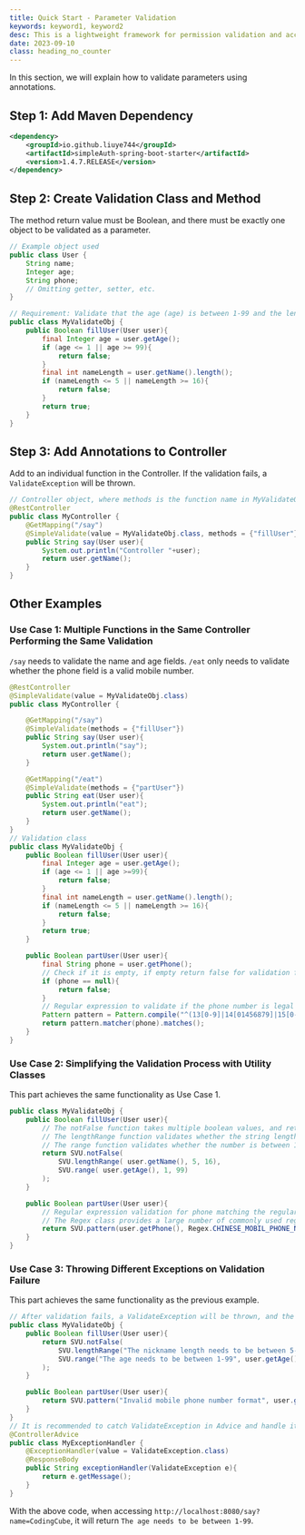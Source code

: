 ```yaml
---
title: Quick Start - Parameter Validation
keywords: keyword1, keyword2
desc: This is a lightweight framework for permission validation and access control based on SpringBoot. It is suitable for lightweight and progressive projects.
date: 2023-09-10
class: heading_no_counter
---
```


In this section, we will explain how to validate parameters using annotations.

## Step 1: Add Maven Dependency
```xml
<dependency>
    <groupId>io.github.liuye744</groupId>
    <artifactId>simpleAuth-spring-boot-starter</artifactId>
    <version>1.4.7.RELEASE</version>
</dependency>
```

## Step 2: Create Validation Class and Method
The method return value must be Boolean, and there must be exactly one object to be validated as a parameter.

```java
// Example object used
public class User {
    String name;
    Integer age;
    String phone;
    // Omitting getter, setter, etc.
}

// Requirement: Validate that the age (age) is between 1-99 and the length of the nickname (name) is 5-16
public class MyValidateObj {
    public Boolean fillUser(User user){
        final Integer age = user.getAge();
        if (age <= 1 || age >= 99){
            return false;
        }
        final int nameLength = user.getName().length();
        if (nameLength <= 5 || nameLength >= 16){
            return false;
        }
        return true;
    }
}
```

## Step 3: Add Annotations to Controller
Add to an individual function in the Controller. If the validation fails, a `ValidateException` will be thrown.

```java
// Controller object, where methods is the function name in MyValidateObj
@RestController
public class MyController {
    @GetMapping("/say")
    @SimpleValidate(value = MyValidateObj.class, methods = {"fillUser"})
    public String say(User user){
        System.out.println("Controller "+user);
        return user.getName();
    }
}
```

## Other Examples

### Use Case 1: Multiple Functions in the Same Controller Performing the Same Validation
`/say` needs to validate the name and age fields.
`/eat` only needs to validate whether the phone field is a valid mobile number.

```java
@RestController
@SimpleValidate(value = MyValidateObj.class)
public class MyController {

    @GetMapping("/say")
    @SimpleValidate(methods = {"fillUser"})
    public String say(User user){
        System.out.println("say");
        return user.getName();
    }

    @GetMapping("/eat")
    @SimpleValidate(methods = {"partUser"})
    public String eat(User user){
        System.out.println("eat");
        return user.getName();
    }
}
// Validation class
public class MyValidateObj {
    public Boolean fillUser(User user){
        final Integer age = user.getAge();
        if (age <= 1 || age >=99){
            return false;
        }
        final int nameLength = user.getName().length();
        if (nameLength <= 5 || nameLength >= 16){
            return false;
        }
        return true;
    }

    public Boolean partUser(User user){
        final String phone = user.getPhone();
        // Check if it is empty, if empty return false for validation failure
        if (phone == null){
            return false;
        }
        // Regular expression to validate if the phone number is legal
        Pattern pattern = Pattern.compile("^(13[0-9]|14[01456879]|15[0-35-9]|16[2567]|17[0-8]|18[0-9]|19[0-35-9])\\d{8}$");
        return pattern.matcher(phone).matches();
    }
}
```
### Use Case 2: Simplifying the Validation Process with Utility Classes
This part achieves the same functionality as Use Case 1.

```java
public class MyValidateObj {
    public Boolean fillUser(User user){
        // The notFalse function takes multiple boolean values, and returns false if any of them are false.
        // The lengthRange function validates whether the string length is between 5-16 (inclusive).
        // The range function validates whether the number is between 1-99 (inclusive).
        return SVU.notFalse(
            SVU.lengthRange( user.getName(), 5, 16),
            SVU.range( user.getAge(), 1, 99)
        );
    }

    public Boolean partUser(User user){
        // Regular expression validation for phone matching the regular expression.
        // The Regex class provides a large number of commonly used regular expression string constants.
        return SVU.pattern(user.getPhone(), Regex.CHINESE_MOBIL_PHONE_NUMBER);
    }
}
```

### Use Case 3: Throwing Different Exceptions on Validation Failure
This part achieves the same functionality as the previous example.

```java
// After validation fails, a ValidateException will be thrown, and the input prompt message will be carried in the exception object's message.
public class MyValidateObj {
    public Boolean fillUser(User user){
        return SVU.notFalse(
            SVU.lengthRange("The nickname length needs to be between 5-16", user.getName(), 5, 16),
            SVU.range("The age needs to be between 1-99", user.getAge(), 1, 99)
        );
    }

    public Boolean partUser(User user){
        return SVU.pattern("Invalid mobile phone number format", user.getPhone(), Regex.CHINESE_MOBIL_PHONE_NUMBER);
    }
}
// It is recommended to catch ValidateException in Advice and handle it.
@ControllerAdvice
public class MyExceptionHandler {
    @ExceptionHandler(value = ValidateException.class)
    @ResponseBody
    public String exceptionHandler(ValidateException e){
        return e.getMessage();
    }
}
```
With the above code, when accessing `http://localhost:8080/say?name=CodingCube`, it will return `The age needs to be between 1-99`.
